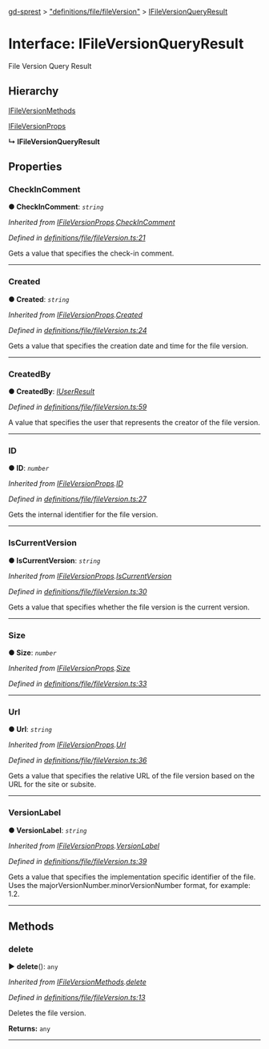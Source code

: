 [gd-sprest](../README.md) > ["definitions/file/fileVersion"](../modules/_definitions_file_fileversion_.md) > [IFileVersionQueryResult](../interfaces/_definitions_file_fileversion_.ifileversionqueryresult.md)



# Interface: IFileVersionQueryResult


File Version Query Result

## Hierarchy


 [IFileVersionMethods](_definitions_file_fileversion_.ifileversionmethods.md)




 [IFileVersionProps](_definitions_file_fileversion_.ifileversionprops.md)

**↳ IFileVersionQueryResult**








## Properties
<a id="checkincomment"></a>

###  CheckInComment

**●  CheckInComment**:  *`string`* 

*Inherited from [IFileVersionProps](_definitions_file_fileversion_.ifileversionprops.md).[CheckInComment](_definitions_file_fileversion_.ifileversionprops.md#checkincomment)*

*Defined in [definitions/file/fileVersion.ts:21](https://github.com/gunjandatta/sprest/blob/3de79f1/src/definitions/file/fileVersion.ts#L21)*



Gets a value that specifies the check-in comment.




___

<a id="created"></a>

###  Created

**●  Created**:  *`string`* 

*Inherited from [IFileVersionProps](_definitions_file_fileversion_.ifileversionprops.md).[Created](_definitions_file_fileversion_.ifileversionprops.md#created)*

*Defined in [definitions/file/fileVersion.ts:24](https://github.com/gunjandatta/sprest/blob/3de79f1/src/definitions/file/fileVersion.ts#L24)*



Gets a value that specifies the creation date and time for the file version.




___

<a id="createdby"></a>

###  CreatedBy

**●  CreatedBy**:  *[IUserResult](_definitions_user_user_.iuserresult.md)* 

*Defined in [definitions/file/fileVersion.ts:59](https://github.com/gunjandatta/sprest/blob/3de79f1/src/definitions/file/fileVersion.ts#L59)*



A value that specifies the user that represents the creator of the file version.




___

<a id="id"></a>

###  ID

**●  ID**:  *`number`* 

*Inherited from [IFileVersionProps](_definitions_file_fileversion_.ifileversionprops.md).[ID](_definitions_file_fileversion_.ifileversionprops.md#id)*

*Defined in [definitions/file/fileVersion.ts:27](https://github.com/gunjandatta/sprest/blob/3de79f1/src/definitions/file/fileVersion.ts#L27)*



Gets the internal identifier for the file version.




___

<a id="iscurrentversion"></a>

###  IsCurrentVersion

**●  IsCurrentVersion**:  *`string`* 

*Inherited from [IFileVersionProps](_definitions_file_fileversion_.ifileversionprops.md).[IsCurrentVersion](_definitions_file_fileversion_.ifileversionprops.md#iscurrentversion)*

*Defined in [definitions/file/fileVersion.ts:30](https://github.com/gunjandatta/sprest/blob/3de79f1/src/definitions/file/fileVersion.ts#L30)*



Gets a value that specifies whether the file version is the current version.




___

<a id="size"></a>

###  Size

**●  Size**:  *`number`* 

*Inherited from [IFileVersionProps](_definitions_file_fileversion_.ifileversionprops.md).[Size](_definitions_file_fileversion_.ifileversionprops.md#size)*

*Defined in [definitions/file/fileVersion.ts:33](https://github.com/gunjandatta/sprest/blob/3de79f1/src/definitions/file/fileVersion.ts#L33)*





___

<a id="url"></a>

###  Url

**●  Url**:  *`string`* 

*Inherited from [IFileVersionProps](_definitions_file_fileversion_.ifileversionprops.md).[Url](_definitions_file_fileversion_.ifileversionprops.md#url)*

*Defined in [definitions/file/fileVersion.ts:36](https://github.com/gunjandatta/sprest/blob/3de79f1/src/definitions/file/fileVersion.ts#L36)*



Gets a value that specifies the relative URL of the file version based on the URL for the site or subsite.




___

<a id="versionlabel"></a>

###  VersionLabel

**●  VersionLabel**:  *`string`* 

*Inherited from [IFileVersionProps](_definitions_file_fileversion_.ifileversionprops.md).[VersionLabel](_definitions_file_fileversion_.ifileversionprops.md#versionlabel)*

*Defined in [definitions/file/fileVersion.ts:39](https://github.com/gunjandatta/sprest/blob/3de79f1/src/definitions/file/fileVersion.ts#L39)*



Gets a value that specifies the implementation specific identifier of the file. Uses the majorVersionNumber.minorVersionNumber format, for example: 1.2.




___


## Methods
<a id="delete"></a>

###  delete

► **delete**(): `any`




*Inherited from [IFileVersionMethods](_definitions_file_fileversion_.ifileversionmethods.md).[delete](_definitions_file_fileversion_.ifileversionmethods.md#delete)*

*Defined in [definitions/file/fileVersion.ts:13](https://github.com/gunjandatta/sprest/blob/3de79f1/src/definitions/file/fileVersion.ts#L13)*



Deletes the file version.




**Returns:** `any`





___


